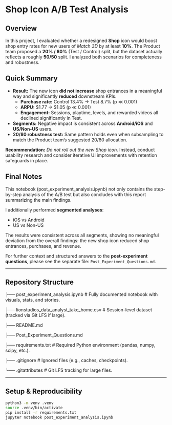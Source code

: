 # Shop Icon A/B Test Analysis

##  Overview  
In this project, I evaluated whether a redesigned **Shop** icon would boost shop entry rates for new users of *Match 3D* by at least **10%**. The Product team proposed a **20% / 80%** (Test / Control) split, but the dataset actually reflects a roughly **50/50** split. I analyzed both scenarios for completeness and robustness.

##  Quick Summary  
- **Result:** The new icon **did not increase** shop entrances in a meaningful way and significantly **reduced** downstream KPIs.  
  - **Purchase rate:** Control 13.4% → Test 8.7% (p ≪ 0.001)  
  - **ARPU:** \$1.77 → \$1.05 (p ≪ 0.001)  
  - **Engagement:** Sessions, playtime, levels, and rewarded videos all declined significantly in Test.  
- **Segments:** Negative impact is consistent across **Android/iOS** and **US/Non-US** users.  
- **20/80 robustness test:** Same pattern holds even when subsampling to match the Product team’s suggested 20/80 allocation.

**Recommendation:** *Do not roll out the new Shop icon.* Instead, conduct usability research and consider iterative UI improvements with retention safeguards in place.

## Final Notes

This notebook (post_experiment_analysis.ipynb) not only contains the step-by-step analysis of the A/B test but also concludes with this report summarizing the main findings.  

I additionally performed **segmented analyses**:
- iOS vs Android  
- US vs Non-US  

The results were consistent across all segments, showing no meaningful deviation from the overall findings: the new shop icon reduced shop entrances, purchases, and revenue.  

For further context and structured answers to the **post-experiment questions**, please see the separate file: `Post_Experiment_Questions.md`.


---

##  Repository Structure

├── post_experiment_analysis.ipynb # Fully documented notebook with visuals, stats, and stories.

├── lionstudios_data_analyst_take_home.csv # Session-level dataset (tracked via Git LFS if large).

├── README.md

├── Post_Experiment_Questions.md

├── requirements.txt # Required Python environment (pandas, numpy, scipy, etc.).

├── .gitignore # Ignored files (e.g., caches, checkpoints).

└── .gitattributes # Git LFS tracking for large files.



---

##  Setup & Reproducibility

```bash
python3 -m venv .venv
source .venv/bin/activate
pip install -r requirements.txt
jupyter notebook post_experiment_analysis.ipynb

